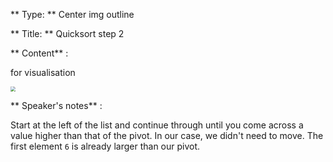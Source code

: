 ** Type: **  Center img outline


** Title: ** Quicksort step 2 


** Content** :

for visualisation

   <img src="https://i.imgur.com/hb36hKT.png" style="zoom:50%;" />

** Speaker's notes** :

Start at the left of the list and continue through until you come across a value higher than that of the pivot. In our case, we didn't need to move. The first element `6` is already larger than our pivot.
